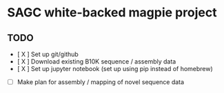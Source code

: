 
# SAGC white-backed magpie project

## TODO

- [ X ] Set up git/github
- [ X ] Download existing B10K sequence / assembly data
- [ X ] Set up jupyter notebook (set up using pip instead of homebrew)
- [ ] Make plan for assembly / mapping of novel sequence data